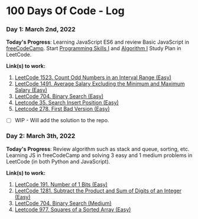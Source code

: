 # 100 Days Of Code - Log

### Day 1: March 2nd, 2022

**Today's Progress**: Learning JavaScript ES6 and review Basic JavaScript in [freeCodeCamp](https://www.freecodecamp.org/learn/javascript-algorithms-and-data-structures/#es6). Start [Programming Skills I](https://leetcode.com/study-plan/programming-skills/?progress=d0c4tfi) and [Algorithm I](https://leetcode.com/study-plan/algorithm/?progress=d0cydcg) Study Plan in LeetCode.

**Link(s) to work:** 
1. [LeetCode 1523. Count Odd Numbers in an Interval Range (Easy)](https://leetcode.com/submissions/detail/651638380/)
2. [LeetCode 1491. Average Salary Excluding the Minimum and Maximum Salary (Easy)](https://leetcode.com/submissions/detail/651646379/)
3. [LeetCode 704. Binary Search (Easy)](https://leetcode.com/submissions/detail/651984404/)
4. [Leetcode 35. Search Insert Position (Easy)](https://leetcode.com/submissions/detail/652036390/)
5. [Leetcode 278. First Bad Version (Easy)](https://leetcode.com/submissions/detail/652030932/)
- [ ] WIP - Will add the solution to the repo.

### Day 2: March 3th, 2022

**Today's Progress**: Review algorithm such as stack and queue, sorting, etc. Learning JS in freeCodeCamp and solving 3 easy and 1 medium problems in LeetCode (in both Python and JavaScript). 

**Link(s) to work:** 
1. [LeetCode 191. Number of 1 Bits (Easy)](https://leetcode.com/submissions/detail/652480078/)
2. [LeetCode 1281. Subtract the Product and Sum of Digits of an Integer (Easy)](https://leetcode.com/submissions/detail/652484228/)
3. [LeetCode 704. Binary Search (Medium)](https://leetcode.com/submissions/detail/652654110/)
4. [Leetcode 977. Squares of a Sorted Array (Easy)](https://leetcode.com/submissions/detail/652510122/)
